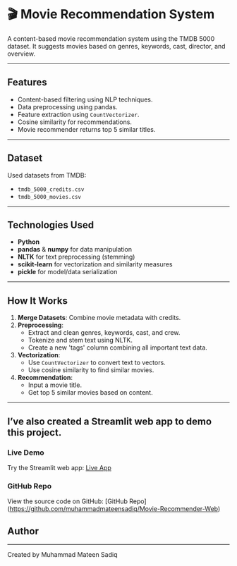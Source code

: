 # 🎬 Movie Recommendation System

A content-based movie recommendation system using the TMDB 5000 dataset. It suggests movies based on genres, keywords, cast, director, and overview.

---

## Features

- Content-based filtering using NLP techniques.
- Data preprocessing using pandas.
- Feature extraction using `CountVectorizer`.
- Cosine similarity for recommendations.
- Movie recommender returns top 5 similar titles.

---

## Dataset

Used datasets from TMDB:
- `tmdb_5000_credits.csv`
- `tmdb_5000_movies.csv`

---

## Technologies Used

- **Python**
- **pandas** & **numpy** for data manipulation
- **NLTK** for text preprocessing (stemming)
- **scikit-learn** for vectorization and similarity measures
- **pickle** for model/data serialization

---

## How It Works

1. **Merge Datasets**: Combine movie metadata with credits.
2. **Preprocessing**:
   - Extract and clean genres, keywords, cast, and crew.
   - Tokenize and stem text using NLTK.
   - Create a new 'tags' column combining all important text data.
3. **Vectorization**:
   - Use `CountVectorizer` to convert text to vectors.
   - Use cosine similarity to find similar movies.
4. **Recommendation**:
   - Input a movie title.
   - Get top 5 similar movies based on content.

---

## I’ve also created a Streamlit web app to demo this project.

### Live Demo

Try the Streamlit web app: [Live App](https://your-streamlit-link)

### GitHub Repo

View the source code on GitHub: [GitHub Repo] (https://github.com/muhammadmateensadiq/Movie-Recommender-Web)

## Author
---
Created by Muhammad Mateen Sadiq